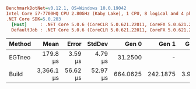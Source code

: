 ``` ini

BenchmarkDotNet=v0.12.1, OS=Windows 10.0.19042
Intel Core i7-7700HQ CPU 2.80GHz (Kaby Lake), 1 CPU, 8 logical and 4 physical cores
.NET Core SDK=5.0.203
  [Host]     : .NET Core 5.0.6 (CoreCLR 5.0.621.22011, CoreFX 5.0.621.22011), X64 RyuJIT DEBUG
  DefaultJob : .NET Core 5.0.6 (CoreCLR 5.0.621.22011, CoreFX 5.0.621.22011), X64 RyuJIT


```
| Method |       Mean |    Error |   StdDev |    Gen 0 |    Gen 1 |  Gen 2 |  Allocated |
|------- |-----------:|---------:|---------:|---------:|---------:|-------:|-----------:|
| EGTneo |   179.8 μs |  3.59 μs |  4.79 μs |  31.2500 |        - |      - |   96.04 KB |
|  Build | 3,366.1 μs | 56.62 μs | 52.97 μs | 664.0625 | 242.1875 | 3.9063 | 2531.23 KB |
